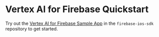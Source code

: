# Vertex AI for Firebase Quickstart

Try out the
[Vertex AI for Firebase Sample App](https://github.com/firebase/firebase-ios-sdk/tree/main/FirebaseVertexAI/Sample)
in the `firebase-ios-sdk` repository to get started.

